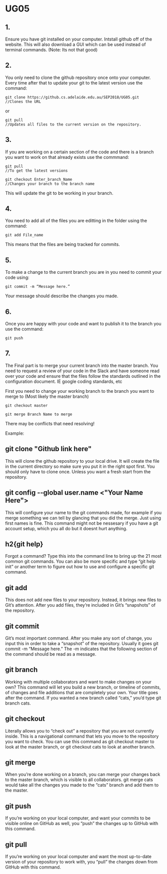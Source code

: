 # UG05

## 1. 
Ensure you have git installed on your computer. Intstall github off of the website. This will also download a GUI which can be used instead of terminal commands. (Note: Its not that good)

## 2.
You only need to clone the github repository once onto your computer. Every time after that to update your git to the latest version use the command:
```
git clone https://github.cs.adelaide.edu.au/SEP2018/UG05.git
//Clones the URL
```
or 
```
git pull
//Updates all files to the current version on the repository.
```
## 3.
If you are working on a certain section of the code and there is a branch you want to work on that already exists use the commmand:
```
git pull
//To get the latest versions

git checkout Enter_branch_Name
//Changes your branch to the branch name
```
This will update the git to be working in your branch.

## 4. 
You need to add all of the files you are editting in the folder using the command:
```
git add File_name
```
This means that the files are being tracked for commits.


## 5.
To make a change to the current branch you are in you need to commit your code using:
```
git commit -m “Message here.”
```
Your message should describe the changes you made.

## 6.
Once you are happy with your code and want to publish it to the branch you use the command:
```
git push
```
## 7.
The Final part is to merge your current branch into the master branch. You need to request a review of your code in the Slack and have someone read over your code and ensure that the files follow the standards outlined in the configuration document. IE google coding standards, etc

First you need to change your working branch to the branch you want to merge to (Most likely the master branch)
```
git checkout master

git merge Branch Name to merge
```
There may be conflicts that need resolving!

Example:



## git clone "Github link here"
This will clone the github repository to your local drive. It will create the file in the current directory so make sure you put it in the right spot first.
You should only have to clone once. Unless you want a fresh start from the repository. 

## git config --global user.name <"Your Name Here">  
This will configure your name to the git commands made, for example if you merge something we can tell by glancing that you did the merge. Just using first names is fine.
This command might not be nessesary if you have a git account setup, which you all do but it doesnt hurt anything.

## h2{git help} 
Forgot a command? Type this into the command line to bring up the 21 most common git commands. You can also be more specific and type “git help init” or another term to figure out how to use and configure a specific git command.

## git add
This does not add new files to your repository. Instead, it brings new files to Git’s attention. After you add files, they’re included in Git’s “snapshots” of the repository.

## git commit 
Git’s most important command. After you make any sort of change, you input this in order to take a “snapshot” of the repository. Usually it goes git commit -m “Message here.” The -m indicates that the following section of the command should be read as a message.

## git branch
Working with multiple collaborators and want to make changes on your own? This command will let you build a new branch, or timeline of commits, of changes and file additions that are completely your own. Your title goes after the command. If you wanted a new branch called “cats,” you’d type git branch cats.

## git checkout
Literally allows you to “check out” a repository that you are not currently inside. This is a navigational command that lets you move to the repository you want to check. You can use this command as git checkout master to look at the master branch, or git checkout cats to look at another branch.

## git merge
When you’re done working on a branch, you can merge your changes back to the master branch, which is visible to all collaborators. git merge cats would take all the changes you made to the “cats” branch and add them to the master.

## git push
If you’re working on your local computer, and want your commits to be visible online on GitHub as well, you “push” the changes up to GitHub with this command.

## git pull
If you’re working on your local computer and want the most up-to-date version of your repository to work with, you “pull” the changes down from GitHub with this command.
